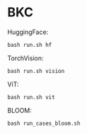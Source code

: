 BKC
==========

HuggingFace:

```
bash run.sh hf
```

TorchVision:

```
bash run.sh vision
```

ViT:

```
bash run.sh vit
```

BLOOM:

```
bash run_cases_bloom.sh
```

